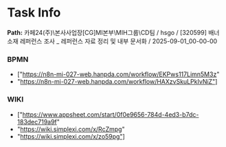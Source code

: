 # Task Info

**Path:** 카페24(주)\본사사업장\[CG]MI본부\MIH그룹\CD팀 / hsgo / [320599] 배너 소재 레퍼런스 조사 _ 레퍼런스 자료 정리 및 내부 문서화 / 2025-09-01_00-00-00

### BPMN
- ["https://n8n-mi-027-web.hanpda.com/workflow/EKPws117Limn5M3z"
- "https://n8n-mi-027-web.hanpda.com/workflow/HAXzvSkuLPkIvNiZ"]

### WIKI
- ["https://www.appsheet.com/start/0f0e9656-784d-4ed3-b7dc-183dec719a9f"
- "https://wiki.simplexi.com/x/RcZmpg"
- "https://wiki.simplexi.com/x/zo59pg"]

